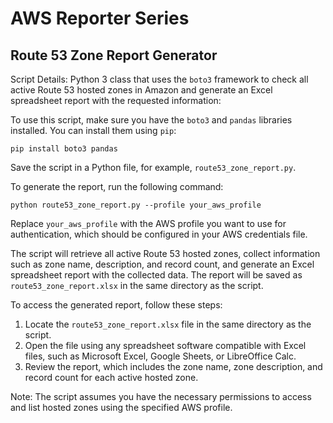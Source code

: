# AWS Reporter Series
## Route 53 Zone Report Generator
Script Details: Python 3 class that uses the `boto3` framework to check all active Route 53 hosted zones in Amazon and generate an Excel spreadsheet report with the requested information:

To use this script, make sure you have the `boto3` and `pandas` libraries installed. You can install them using `pip`:

```
pip install boto3 pandas
```

Save the script in a Python file, for example, `route53_zone_report.py`.

To generate the report, run the following command:

```
python route53_zone_report.py --profile your_aws_profile
```

Replace `your_aws_profile` with the AWS profile you want to use for authentication, which should be configured in your AWS credentials file.

The script will retrieve all active Route 53 hosted zones, collect information such as zone name, description, and record count, and generate an Excel spreadsheet report with the collected data. The report will be saved as `route53_zone_report.xlsx` in the same directory as the script.

To access the generated report, follow these steps:

1. Locate the `route53_zone_report.xlsx` file in the same directory as the script.
2. Open the file using any spreadsheet software compatible with Excel files, such as Microsoft Excel, Google Sheets, or LibreOffice Calc.
3. Review the report, which includes the zone name, zone description, and record count for each active hosted zone.

Note: The script assumes you have the necessary permissions to access and list hosted zones using the specified AWS profile.